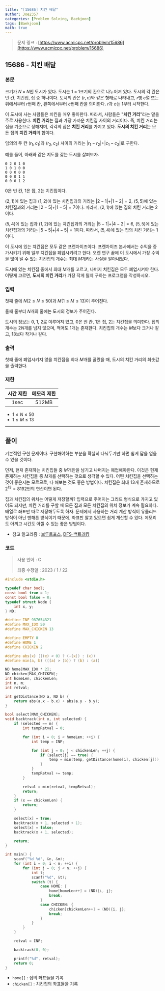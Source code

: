 ```yaml
---
title: "[15686] 치킨 배달"
author: Joe2357
categories: [Problem Solving, Baekjoon]
tags: [Baekjoon]
math: true
---
```


> 문제 링크 : [https://www.acmicpc.net/problem/15686](https://www.acmicpc.net/problem/15686)
>



## 15686 - 치킨 배달

### 본문

크기가 $N\times{N}$인 도시가 있다. 도시는 $1\times{1}$크기의 칸으로 나누어져 있다. 도시의 각 칸은 빈 칸, 치킨집, 집 중 하나이다. 도시의 칸은 ($r, c$)와 같은 형태로 나타내고, $r$행 $c$열 또는 위에서부터 $r$번째 칸, 왼쪽에서부터 $c$번째 칸을 의미한다. $r$과 $c$는 $1$부터 시작한다.

이 도시에 사는 사람들은 치킨을 매우 좋아한다. 따라서, 사람들은 "**치킨 거리**"라는 말을 주로 사용한다. **치킨 거리**는 집과 가장 가까운 치킨집 사이의 거리이다. 즉, 치킨 거리는 집을 기준으로 정해지며, 각각의 집은 **치킨 거리**를 가지고 있다. **도시의 치킨 거리**는 모든 집의 **치킨 거리**의 합이다.

임의의 두 칸 ($r_1, c_1$)과 ($r_2, c_2$) 사이의 거리는 $\vert r_1-r_2 \vert + \vert c_1-c_2 \vert$로 구한다.

예를 들어, 아래와 같은 지도를 갖는 도시를 살펴보자.

```
0 2 0 1 0
1 0 1 0 0
0 0 0 0 0
0 0 0 1 1
0 0 0 1 2
```

0은 빈 칸, 1은 집, 2는 치킨집이다.

($2, 1$)에 있는 집과 ($1, 2$)에 있는 치킨집과의 거리는 $\vert 2-1 \vert + \vert 1-2 \vert = 2$, ($5, 5$)에 있는 치킨집과의 거리는 $\vert 2-5 \vert + \vert 1-5 \vert = 7$이다. 따라서, ($2, 1$)에 있는 집의 치킨 거리는 $2$이다.

($5, 4$)에 있는 집과 ($1, 2$)에 있는 치킨집과의 거리는 $\vert 5-1 \vert + \vert 4-2 \vert = 6$, ($5, 5$)에 있는 치킨집과의 거리는 $\vert 5-5 \vert + \vert 4-5 \vert = 1$이다. 따라서, ($5, 4$)에 있는 집의 치킨 거리는 $1$이다.

이 도시에 있는 치킨집은 모두 같은 프랜차이즈이다. 프렌차이즈 본사에서는 수익을 증가시키기 위해 일부 치킨집을 폐업시키려고 한다. 오랜 연구 끝에 이 도시에서 가장 수익을 많이 낼 수 있는  치킨집의 개수는 최대 $M$개라는 사실을 알아내었다.

도시에 있는 치킨집 중에서 최대 $M$개를 고르고, 나머지 치킨집은 모두 폐업시켜야 한다. 어떻게 고르면, **도시의 치킨 거리**가 가장 작게 될지 구하는 프로그램을 작성하시오.




### 입력

첫째 줄에 $N$($2 \leq N \leq 50$)과 $M$($1 \leq M \leq 13$)이 주어진다.

둘째 줄부터 $N$개의 줄에는 도시의 정보가 주어진다.

도시의 정보는 0, 1, 2로 이루어져 있고, 0은 빈 칸, 1은 집, 2는 치킨집을 의미한다. 집의 개수는 $2N$개를 넘지 않으며, 적어도 1개는 존재한다. 치킨집의 개수는 $M$보다 크거나 같고, 13보다 작거나 같다.



### 출력

첫째 줄에 폐업시키지 않을 치킨집을 최대 $M$개를 골랐을 때, 도시의 치킨 거리의 최솟값을 출력한다.



### 제한

| 시간 제한 | 메모리 제한 |
| :-------: | :---------: |
|   1sec    |    512MB    |

- $1 \leq N \leq 50$
- $1 \leq M \leq 13$

---



## 풀이

기본적인 구현 문제이다. 구현해야하는 부분을 확실히 나눠두기만 하면 쉽게 답을 얻을 수 있을 것이다.

먼저, 현재 존재하는 치킨집들 중 $M$개만을 남기고 나머지는 폐업해야한다. 이것은 현재 존재하는 치킨집들 중 $M$개를 선택하는 것으로 생각할 수 있다. 어떤 치킨집을 선택하는 것이 좋은지는 모르므로, 다 해보는 것도 좋은 방법이다. 치킨집은 최대 13개 존재하므로 $2^{13} = 8192$번의 연산이면 된다.

집과 치킨집의 위치는 어떻게 저장할까? 입력으로 주어지는 그리드 형식으로 가지고 있어도 되지만, 치킨 거리를 구할 때 모든 집과 모든 치킨집의 위치 정보가 계속 필요하다. 배열로 좌표만 따로 저장해두도록 하자. 문제에서 사용하는 거리 계산 방식이 유클리드 방식이 아닌 맨해튼 방식이기 때문에, 좌표만 알고 있으면 쉽게 계산할 수 있다. 메모리도 아끼고 시간도 아낄 수 있는 좋은 방법이다.


- 참고 알고리즘 : [브루트포스](https://en.wikipedia.org/wiki/Brute-force_search), [DFS-백트래킹](https://joe2357.github.io/posts/Backtracking)

  

### 코드

> 사용 언어 : C  
>
> 최종 수정일 : 2023 / 1 / 22

```c
#include <stdio.h>

typedef char bool;
const bool true = 1;
const bool false = 0;
typedef struct Node {
    int x, y;
} ND;

#define INF 987654321
#define MAX_IDX 50
#define MAX_CHICKEN 13

#define EMPTY 0
#define HOME 1
#define CHICKEN 2

#define abs(x) (((x) < 0) ? (-(x)) : (x))
#define min(a, b) (((a) > (b)) ? (b) : (a))

ND home[MAX_IDX * 2];
ND chicken[MAX_CHICKEN];
int homeLen, chickenLen;
int n, m;
int retval;

int getDistance(ND a, ND b) {
    return abs(a.x - b.x) + abs(a.y - b.y);
}

bool select[MAX_CHICKEN];
void backtrack(int x, int selected) {
    if (selected == m) {
        int tempRetval = 0;

        for (int i = 0; i < homeLen; ++i) {
            int temp = INF;

            for (int j = 0; j < chickenLen; ++j) {
                if (select[j] == true) {
                    temp = min(temp, getDistance(home[i], chicken[j]));
                }
            }
            tempRetval += temp;
        }

        retval = min(retval, tempRetval);
        return;
    }
    if (x == chickenLen) {
        return;
    }

    select[x] = true;
    backtrack(x + 1, selected + 1);
    select[x] = false;
    backtrack(x + 1, selected);

    return;
}

int main() {
    scanf("%d %d", &n, &m);
    for (int i = 0; i < n; ++i) {
        for (int j = 0; j < n; ++j) {
            int t;
            scanf("%d", &t);
            switch (t) {
                case HOME: {
                    home[homeLen++] = (ND){i, j};
                    break;
                }
                case CHICKEN: {
                    chicken[chickenLen++] = (ND){i, j};
                    break;
                }
            }
        }
    }

    retval = INF;

    backtrack(0, 0);

    printf("%d", retval);
    return 0;
}
```

- `home[]` : 집의 좌표들을 기록
- `chicken[]` : 치킨집의 좌표들을 기록